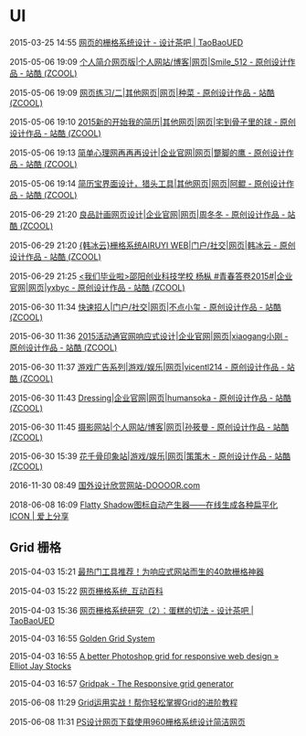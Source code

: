 # UI

2015-03-25 14:55 [网页的栅格系统设计 - 设计茶吧 | TaoBaoUED](http://ued.taobao.org/blog/2008/09/grid_systems/)

2015-05-06 19:09 [个人简介网页版|个人网站/博客|网页|Smile_512 - 原创设计作品 - 站酷 (ZCOOL)](http://www.zcool.com.cn/work/ZNzc4Mjc2NA==.html)

2015-05-06 19:09 [网页练习/二|其他网页|网页|种菜 - 原创设计作品 - 站酷 (ZCOOL)](http://www.zcool.com.cn/work/ZODEwOTkyOA==.html)

2015-05-06 19:10 [2015新的开始我的简历|其他网页|网页|宅到骨子里的球 - 原创设计作品 - 站酷 (ZCOOL)](http://www.zcool.com.cn/work/ZNzYwOTA2NA==.html)

2015-05-06 19:13 [简单心理网再再再设计|企业官网|网页|蹩脚的鹰 - 原创设计作品 - 站酷 (ZCOOL)](http://www.zcool.com.cn/work/ZNzUxNjQ3Mg==.html)

2015-05-06 19:14 [简历宝界面设计，猎头工具|其他网页|网页|阿鲲 - 原创设计作品 - 站酷 (ZCOOL)](http://www.zcool.com.cn/work/ZNzQ1MjI4OA==.html)

2015-06-29 21:20 [良品計画网页设计|企业官网|网页|周冬冬 - 原创设计作品 - 站酷 (ZCOOL)](http://www.zcool.com.cn/work/ZMTI0MDk0NDA=.html)

2015-06-29 21:20 [{韩冰云}栅格系统AIRUYI WEB|门户/社交|网页|韩冰云 - 原创设计作品 - 站酷 (ZCOOL)](http://www.zcool.com.cn/work/ZMTI0MDY3MzY=.html)

2015-06-29 21:25 [&lt;我们毕业啦&gt;邵阳创业科技学校 杨枞 #青春答卷2015#|企业官网|网页|yxbyc - 原创设计作品 - 站酷 (ZCOOL)](http://www.zcool.com.cn/work/ZMTIzODkzOTY=.html)

2015-06-30 11:34 [快速招人|门户/社交|网页|不点小玺 - 原创设计作品 - 站酷 (ZCOOL)](http://www.zcool.com.cn/work/ZNzEyMTg0NA==.html)

2015-06-30 11:36 [2015活动通官网响应式设计|企业官网|网页|xiaogang小刚 - 原创设计作品 - 站酷 (ZCOOL)](http://www.zcool.com.cn/work/ZNzE1MDYwNA==.html)

2015-06-30 11:37 [游戏广告系列|游戏/娱乐|网页|vicentl214 - 原创设计作品 - 站酷 (ZCOOL)](http://www.zcool.com.cn/work/ZNzE0OTExMg==.html)

2015-06-30 11:43 [Dressing|企业官网|网页|humansoka - 原创设计作品 - 站酷 (ZCOOL)](http://www.zcool.com.cn/work/ZNzM0NDYwNA==.html)

2015-06-30 11:45 [摄影网站|个人网站/博客|网页|孙筱曼 - 原创设计作品 - 站酷 (ZCOOL)](http://www.zcool.com.cn/work/ZNzM5MTM4NA==.html)

2015-06-30 15:39 [花千骨印象站|游戏/娱乐|网页|策策木 - 原创设计作品 - 站酷 (ZCOOL)](http://www.zcool.com.cn/work/ZMTI0NDUwOTI=.html)

2016-11-30 08:49 [国外设计欣赏网站-DOOOOR.com](http://www.doooor.com/)

2018-06-08 16:09 [Flatty Shadow图标自动产生器——在线生成各种扁平化 ICON | 爱上分享](https://www.isharebest.com/flattyshadow.htm)

## Grid 栅格

2015-04-03 15:21 [最热门工具推荐！为响应式网站而生的40款栅格神器](http://www.uisdc.com/40-flexible-grid-tools)

2015-04-03 15:22 [网页栅格系统_互动百科](http://www.baike.com/wiki/%E7%BD%91%E9%A1%B5%E6%A0%85%E6%A0%BC%E7%B3%BB%E7%BB%9F)

2015-04-03 15:36 [网页栅格系统研究（2）：蛋糕的切法 - 设计茶吧 | TaoBaoUED](http://ued.taobao.org/blog/2008/10/grid_system_research_2/)

2015-04-03 16:55 [Golden Grid System](http://goldengridsystem.com/)

2015-04-03 16:55 [A better Photoshop grid for responsive web design » Elliot Jay Stocks](http://www.elliotjaystocks.com/blog/a-better-photoshop-grid-for-responsive-web-design/)

2015-04-03 16:57 [Gridpak - The Responsive grid generator](http://gridpak.com/)

2015-06-08 11:29 [Grid运用实战！帮你轻松掌握Grid的进阶教程](http://www.uisdc.com/grid-beginner-tutorial)

2015-06-08 11:31 [PS设计网页下载使用960栅格系统设计简洁网页](http://www.poluoluo.com/jzxy/201101/106028.html)

